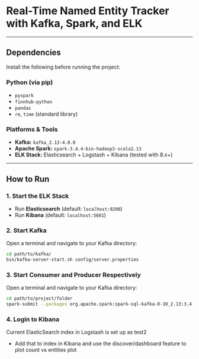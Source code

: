 # Real-Time Named Entity Tracker with Kafka, Spark, and ELK
---

## Dependencies

Install the following before running the project:

### Python (via pip)
- `pyspark`
- `finnhub-python`
- `pandas`
- `re`, `time` (standard library)

### Platforms & Tools
- **Kafka:** `kafka_2.13-4.0.0`
- **Apache Spark:** `spark-3.4.4-bin-hadoop3-scala2.13`
- **ELK Stack:** Elasticsearch + Logstash + Kibana (tested with 8.x+)

---

## How to Run

### 1. Start the ELK Stack
- Run **Elasticsearch** (default: `localhost:9200`)
- Run **Kibana** (default: `localhost:5601`)

### 2. Start Kafka
Open a terminal and navigate to your Kafka directory:
```bash
cd path/to/kafka/
bin/kafka-server-start.sh config/server.properties
```
### 3. Start Consumer and Producer Respectively
Open a terminal and navigate to your Kafka directory:
```bash
cd path/to/project/folder
spark-submit --packages org.apache.spark:spark-sql-kafka-0-10_2.13:3.4.4 headline_[consumer/producer].py
```
### 4. Login to Kibana
Current ElasticSearch index in Logstash is set up as test2
- Add that to index in Kibana and use the discover/dashboard feature to plot count vs entities plot

